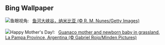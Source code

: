 ## Bing Wallpaper
![](https://www.bing.com/th?id=OHR.NamibiaCanyon_ZH-CN3973338246_UHD.jpg&w=1000)鱼眼视角:&nbsp;&ensp;[鱼河大峡谷，纳米比亚 (© R. M. Nunes/Getty Images)](https://www.bing.com/th?id=OHR.NamibiaCanyon_ZH-CN3973338246_UHD.jpg)
<br><br/>
![](https://www.bing.com/th?id=OHR.GuanacoMother_EN-US1023542218_UHD.jpg&w=1000)Happy Mother's Day!:&nbsp;&ensp;[Guanaco mother and newborn baby in grassland, La Pampa Province, Argentina (© Gabriel Rojo/Minden Pictures)](https://www.bing.com/th?id=OHR.GuanacoMother_EN-US1023542218_UHD.jpg)
<br><br/>
